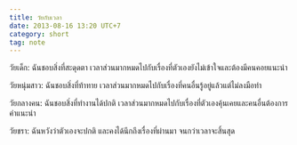 ```yaml
---
title: วัยกับเวลา
date: 2013-08-16 13:20 UTC+7
category: short
tag: note
---
```


วัยเด็ก: ฉันชอบสิ่งที่สะดุดตา เวลาส่วนมากหมดไปกับเรื่องที่ตัวเองยังไม่เข้าใจและต้องมีคนคอยแนะนำ

วัยหนุ่มสาว: ฉันชอบสิ่งที่ท้าทาย เวลาส่วนมากหมดไปกับเรื่องที่คนอื่นรู้อยู่แล้วแต่ไม่ลงมือทำ

วัยกลางคน: ฉันชอบสิ่งที่ทำงานได้ปกติ เวลาส่วนมากหมดไปกับเรื่องที่ตัวเองคุ้นเคยและคนอื่นต้องการคำแนะนำ

วัยชรา: ฉันหวังว่าตัวเองจะปกติ และคงได้นึกถึงเรื่องที่ผ่านมา จนกว่าเวลาจะสิ้นสุด
